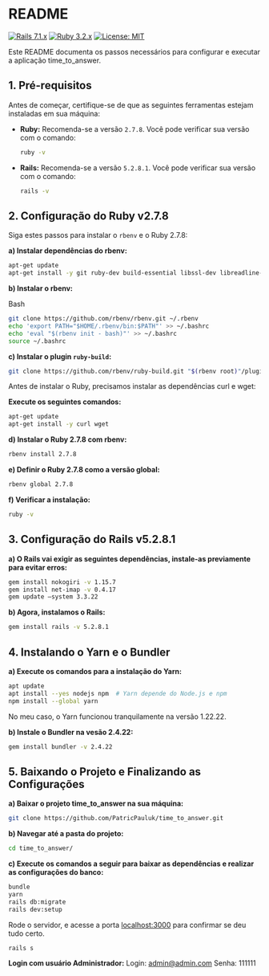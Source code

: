 # README

[![Rails 7.1.x](https://img.shields.io/badge/Rails-5.2.8.1-brightgreen.svg)](https://rubyonrails.org/)
[![Ruby 3.2.x](https://img.shields.io/badge/Ruby-2.7.8-blue.svg)](https://www.ruby-lang.org/)
[![License: MIT](https://img.shields.io/badge/License-MIT-yellow.svg)](https://opensource.org/licenses/MIT)

Este README documenta os passos necessários para configurar e executar a aplicação time_to_answer.

## 1. Pré-requisitos

Antes de começar, certifique-se de que as seguintes ferramentas estejam instaladas em sua máquina:

* **Ruby:** Recomenda-se a versão `2.7.8`. Você pode verificar sua versão com o comando:

  ```bash
  ruby -v

* **Rails:** Recomenda-se a versão `5.2.8.1`. Você pode verificar sua versão com o comando:

  ```bash
  rails -v

## 2. Configuração do Ruby v2.7.8

Siga estes passos para instalar o `rbenv` e o Ruby 2.7.8:

**a) Instalar dependências do rbenv:**

```bash
apt-get update
apt-get install -y git ruby-dev build-essential libssl-dev libreadline-dev zlib1g-dev
```

**b) Instalar o rbenv:**

Bash

```bash
git clone https://github.com/rbenv/rbenv.git ~/.rbenv
echo 'export PATH="$HOME/.rbenv/bin:$PATH"' >> ~/.bashrc
echo 'eval "$(rbenv init - bash)"' >> ~/.bashrc
source ~/.bashrc
```

**c) Instalar o plugin `ruby-build`:**

```bash
git clone https://github.com/rbenv/ruby-build.git "$(rbenv root)"/plugins/ruby-build
```

Antes de instalar o Ruby, precisamos instalar as dependências curl e wget:

**Execute os seguintes comandos:**

```bash
apt-get update
apt-get install -y curl wget
```

**d) Instalar o Ruby 2.7.8 com rbenv:**

```bash
rbenv install 2.7.8
```

**e) Definir o Ruby 2.7.8 como a versão global:**

```bash
rbenv global 2.7.8
```

**f) Verificar a instalação:**

```bash
ruby -v
```

## 3. Configuração do Rails v5.2.8.1

**a) O Rails vai exigir as seguintes dependências, instale-as previamente para evitar erros:**

```bash
gem install nokogiri -v 1.15.7
gem install net-imap -v 0.4.17
gem update —system 3.3.22
```

**b) Agora, instalamos o Rails:**

```bash
gem install rails -v 5.2.8.1
```

## 4. Instalando o Yarn e o Bundler

**a) Execute os comandos para a instalação do Yarn:**

```bash
apt update
apt install --yes nodejs npm  # Yarn depende do Node.js e npm
npm install --global yarn
```

No meu caso, o Yarn funcionou tranquilamente na versão 1.22.22.

**b) Instale o Bundler na vesão 2.4.22:**

```bash
gem install bundler -v 2.4.22
```

## 5. Baixando o Projeto e Finalizando as Configurações


**a) Baixar o projeto time_to_answer na sua máquina:**

```bash
git clone https://github.com/PatricPauluk/time_to_answer.git
```

**b) Navegar até a pasta do projeto:**


```bash
cd time_to_answer/
```

**c) Execute os comandos a seguir para baixar as dependências e realizar as configurações do banco:**

```bash
bundle
yarn
rails db:migrate
rails dev:setup
```

Rode o servidor, e acesse a porta [localhost:3000](http://localhost:3000) para confirmar se deu tudo certo.

```bash
rails s
```

**Login com usuário Administrador:**
Login: admin@admin.com
Senha: 111111

